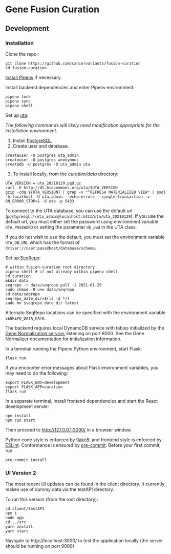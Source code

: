 # Gene Fusion Curation

## Development

### Installation

Clone the repo:

```commandline
git clone https://github.com/cancervariants/fusion-curation
cd fusion-curation
```

[Install Pipenv](https://pipenv-fork.readthedocs.io/en/latest/#install-pipenv-today) if necessary.

Install backend dependencies and enter Pipenv environment:

```commandline
pipenv lock
pipenv sync
pipenv shell
```

Set up [uta](https://github.com/biocommons/uta):

_The following commands will likely need modification appropriate for the installation environment._
1. Install [PostgreSQL](https://www.postgresql.org/)
2. Create user and database.

```commandline
createuser -U postgres uta_admin
createuser -U postgres anonymous
createdb -U postgres -O uta_admin uta
```

3. To install locally, from the _curation/data_ directory:
```
UTA_VERSION = uta_20210129.pgd.gz
curl -O http://dl.biocommons.org/uta/$UTA_VERSION
gzip -cdq ${UTA_VERSION} | grep -v "^REFRESH MATERIALIZED VIEW" | psql -h localhost -U uta_admin --echo-errors --single-transaction -v ON_ERROR_STOP=1 -d uta -p 5433
```

To connect to the UTA database, you can use the default url (`postgresql://uta_admin@localhost:5433/uta/uta_20210129`). If you use the default url, you must either set the password using environment variable `UTA_PASSWORD` or setting the parameter `db_pwd` in the UTA class.

If you do not wish to use the default, you must set the environment variable `UTA_DB_URL` which has the format of `driver://user:pass@host/database/schema`.

Set up [SeqRepo](https://github.com/biocommons/biocommons.seqrepo):

```commandline
# within fusion-curation root directory
pipenv shell # if not already within pipenv shell
cd curation
mkdir data
seqrepo -r data/seqrepo pull -i 2021-01-29
sudo chmod -R u+w data/seqrepo
cd data/seqrepo
seqrepo_date_dir=$(ls -d */)
sudo mv $seqrepo_date_dir latest
```

Alternate SeqRepo locations can be specified with the environment variable `SEQREPO_DATA_PATH`.

The backend requires local DynamoDB service with tables initialized by the [Gene Normalization service](https://github.com/cancervariants/gene-normalization), listening on port 8000. See the Gene Normalizer documentation for initialization information.

In a terminal running the Pipenv Python environment, start Flask:

```commandline
flask run
```

If you encounter error messages about Flask environment variables, you may need to do the following:

```commandline
export FLASK_ENV=development
export FLASK_APP=curation
flask run
```

In a separate terminal, install frontend dependencies and start the React development server:

```commandline
npm install
npm run start
```

Then proceed to http://127.0.0.1:3000/ in a browser window.

Python code style is enforced by [flake8](https://github.com/PyCQA/flake8), and frontend style is enforced by [ESLint](https://eslint.org/). Conformance is ensured by [pre-commit](https://pre-commit.com/#usage). Before your first commit, run

```commandline
pre-commit install
```

### UI Version 2
The most recent UI updates can be found in the client directory. It currently makes use of dummy data via the testAPI directory. 

To run this version (from the root directory):
```commandline
cd client/testAPI
npm i
node app
cd ../src
yarn install
yarn start
```
Navigate to http://localhost:3000/ to test the application locally (the server should be running on port 9000)

